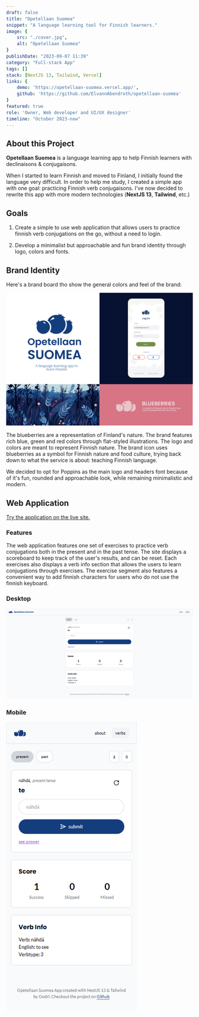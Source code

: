 ```yaml
---
draft: false
title: "Opetellaan Suomea"
snippet: "A language learning tool for Finnish learners."
image: {
    src: "./cover.jpg",
    alt: "Opetellaan Suomea"
}
publishDate: "2023-09-07 11:39"
category: "Full-stack App"
tags: []
stack: [NextJS 13, Tailwind, Vercel]
links: {
    demo: 'https://opetellaan-suomea.vercel.app/',
    github: 'https://github.com/ElvannAbendroth/opetellaan-suomea'
}
featured: true
role: 'Owner, Web developer and UI/UX designer'
timeline: "October 2023-now"
---
```


## About this Project

**Opetellaan Suomea** is a language learning app to help Finnish learners with declinaisons & conjugaisons.

When I started to learn Finnish and moved to Finland, I initially found the language very difficult.  In order to help me study, I created a simple app with one goal: practicing Finnish verb conjugaisons. I've now decided to rewrite this app with more modern technologies (**NextJS 13**, **Tailwind**, etc.)

## Goals

1. Create a simple to use web application that allows users to practice finnish verb conjugations on the go, without a need to login.

2. Develop a minimalist but approachable and fun brand identity through logo, colors and fonts.

## Brand Identity

Here's a brand board tho show the general colors and feel of the brand:

![Brand](./brand-board.png)

The blueberries are a representation of Finland's nature.  The brand features rich blue, green and red colors through flat-styled illustrations.  The logo and colors are meant to represent Finnish nature.  The brand icon uses blueberries as a symbol for Finnish nature and food culture, trying back down to what the service is about: teaching Finnish language.

We decided to opt for Poppins as the main logo and headers font because of it's fun, rounded and approachable look, while remaining minimalistic and modern.

## Web Application

[Try the application on the live site.](https://opetellaan-suomea.vercel.app/)

### Features

The web application features one set of exercises to practice verb conjugations both in the present and in the past tense.  The site displays a scoreboard to keep track of the user's results, and can be reset.  Each exercises also displays a verb info section that allows the users to learn conjugations through exercises.  The exercise segment also features a convenient way to add finnish characters for users who do not use the finnish keyboard.

### Desktop

![Desktop Application](./screenshot.png)

### Mobile

![Mobile Application](./screenshot-mobile.png)
